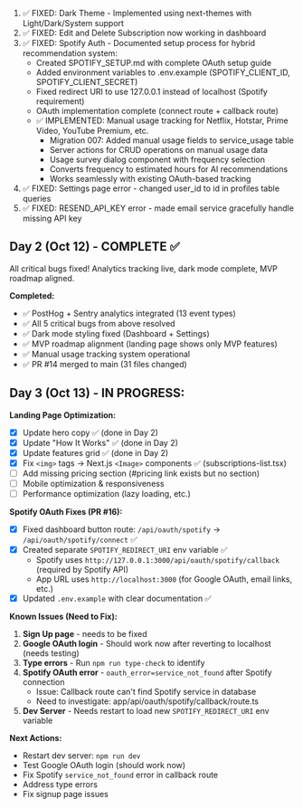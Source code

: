 1. ✅ FIXED: Dark Theme - Implemented using next-themes with Light/Dark/System support
2. ✅ FIXED: Edit and Delete Subscription now working in dashboard
3. ✅ FIXED: Spotify Auth - Documented setup process for hybrid recommendation system:
   - Created SPOTIFY_SETUP.md with complete OAuth setup guide
   - Added environment variables to .env.example (SPOTIFY_CLIENT_ID, SPOTIFY_CLIENT_SECRET)
   - Fixed redirect URI to use 127.0.0.1 instead of localhost (Spotify requirement)
   - OAuth implementation complete (connect route + callback route)
   - ✅ IMPLEMENTED: Manual usage tracking for Netflix, Hotstar, Prime Video, YouTube Premium, etc.
     - Migration 007: Added manual usage fields to service_usage table
     - Server actions for CRUD operations on manual usage data
     - Usage survey dialog component with frequency selection
     - Converts frequency to estimated hours for AI recommendations
     - Works seamlessly with existing OAuth-based tracking
4. ✅ FIXED: Settings page error - changed user_id to id in profiles table queries
5. ✅ FIXED: RESEND_API_KEY error - made email service gracefully handle missing API key

## Day 2 (Oct 12) - COMPLETE ✅

All critical bugs fixed! Analytics tracking live, dark mode complete, MVP roadmap aligned.

**Completed:**

- ✅ PostHog + Sentry analytics integrated (13 event types)
- ✅ All 5 critical bugs from above resolved
- ✅ Dark mode styling fixed (Dashboard + Settings)
- ✅ MVP roadmap alignment (landing page shows only MVP features)
- ✅ Manual usage tracking system operational
- ✅ PR #14 merged to main (31 files changed)

## Day 3 (Oct 13) - IN PROGRESS:

**Landing Page Optimization:**

- [x] Update hero copy ✅ (done in Day 2)
- [x] Update "How It Works" ✅ (done in Day 2)
- [x] Update features grid ✅ (done in Day 2)
- [x] Fix `<img>` tags → Next.js `<Image>` components ✅ (subscriptions-list.tsx)
- [ ] Add missing pricing section (#pricing link exists but no section)
- [ ] Mobile optimization & responsiveness
- [ ] Performance optimization (lazy loading, etc.)

**Spotify OAuth Fixes (PR #16):**

- [x] Fixed dashboard button route: `/api/oauth/spotify` → `/api/oauth/spotify/connect` ✅
- [x] Created separate `SPOTIFY_REDIRECT_URI` env variable ✅
  - Spotify uses `http://127.0.0.1:3000/api/oauth/spotify/callback` (required by Spotify API)
  - App URL uses `http://localhost:3000` (for Google OAuth, email links, etc.)
- [x] Updated `.env.example` with clear documentation ✅

**Known Issues (Need to Fix):**

1. **Sign Up page** - needs to be fixed
2. **Google OAuth login** - Should work now after reverting to localhost (needs testing)
3. **Type errors** - Run `npm run type-check` to identify
4. **Spotify OAuth error** - `oauth_error=service_not_found` after Spotify connection
   - Issue: Callback route can't find Spotify service in database
   - Need to investigate: app/api/oauth/spotify/callback/route.ts
5. **Dev Server** - Needs restart to load new `SPOTIFY_REDIRECT_URI` env variable

**Next Actions:**
- Restart dev server: `npm run dev`
- Test Google OAuth login (should work now)
- Fix Spotify `service_not_found` error in callback route
- Address type errors
- Fix signup page issues
